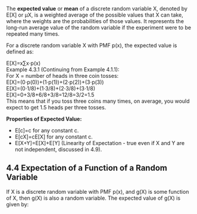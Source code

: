 The **expected value** or **mean** of a discrete random variable X, denoted by E\[X\] or μX​, is a weighted average of the possible values that X can take, where the weights are the probabilities of those values. It represents the long-run average value of the random variable if the experiment were to be repeated many times.

For a discrete random variable X with PMF p(x), the expected value is defined as:

E\[X\]=x∑​x⋅p(x)  
Example 4.3.1 (Continuing from Example 4.1.1):  
For X \= number of heads in three coin tosses:  
E\[X\]=(0⋅p(0))+(1⋅p(1))+(2⋅p(2))+(3⋅p(3))  
E\[X\]=(0⋅1/8)+(1⋅3/8)+(2⋅3/8)+(3⋅1/8)  
E\[X\]=0+3/8+6/8+3/8=12/8=3/2=1.5  
This means that if you toss three coins many times, on average, you would expect to get 1.5 heads per three tosses.

**Properties of Expected Value:**

* E\[c\]=c for any constant c.  
* E\[cX\]=cE\[X\] for any constant c.  
* E\[X+Y\]=E\[X\]+E\[Y\] (Linearity of Expectation \- true even if X and Y are not independent, discussed in 4.9).

## **4.4 Expectation of a Function of a Random Variable**

If X is a discrete random variable with PMF p(x), and g(X) is some function of X, then g(X) is also a random variable. The expected value of g(X) is given by:
